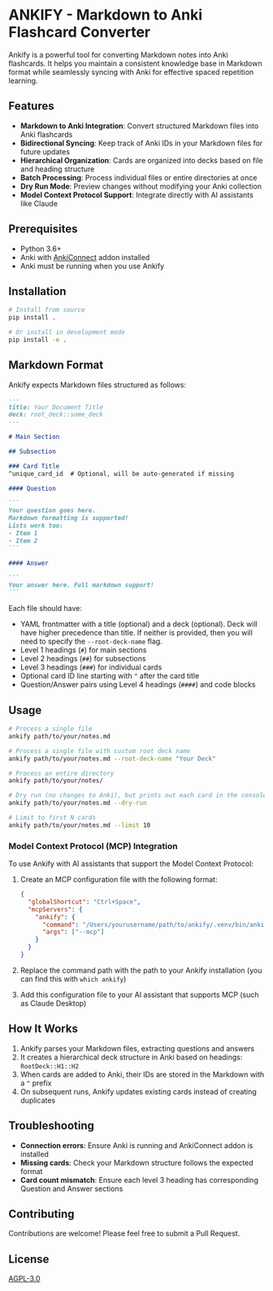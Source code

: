 # ANKIFY - Markdown to Anki Flashcard Converter

Ankify is a powerful tool for converting Markdown notes into Anki flashcards.
It helps you maintain a consistent knowledge base in Markdown format while
seamlessly syncing with Anki for effective spaced repetition learning.

## Features

- **Markdown to Anki Integration**: Convert structured Markdown files into
  Anki flashcards
- **Bidirectional Syncing**: Keep track of Anki IDs in your Markdown files for
  future updates
- **Hierarchical Organization**: Cards are organized into decks based on file
  and heading structure
- **Batch Processing**: Process individual files or entire directories at once
- **Dry Run Mode**: Preview changes without modifying your Anki collection
- **Model Context Protocol Support**: Integrate directly with AI assistants like Claude

## Prerequisites

- Python 3.6+
- Anki with [AnkiConnect](https://ankiweb.net/shared/info/2055492159) addon
  installed
- Anki must be running when you use Ankify

## Installation

```bash
# Install from source
pip install .

# Or install in development mode
pip install -e .
```

## Markdown Format

Ankify expects Markdown files structured as follows:

````markdown
---
title: Your Document Title
deck: root_deck::some_deck
---

# Main Section

## Subsection

### Card Title
^unique_card_id  # Optional, will be auto-generated if missing

#### Question

```
Your question goes here.
Markdown formatting is supported!
Lists work too:
- Item 1
- Item 2
```

#### Answer

```
Your answer here. Full markdown support!
```
````

Each file should have:
- YAML frontmatter with a title (optional) and a deck (optional). Deck will
  have higher precedence than title. If neither is provided, then you will need
  to specify the `--root-deck-name` flag.
- Level 1 headings (`#`) for main sections
- Level 2 headings (`##`) for subsections
- Level 3 headings (`###`) for individual cards
- Optional card ID line starting with `^` after the card title
- Question/Answer pairs using Level 4 headings (`####`) and code blocks

## Usage

```bash
# Process a single file
ankify path/to/your/notes.md

# Process a single file with custom root deck name
ankify path/to/your/notes.md --root-deck-name "Your Deck"

# Process an entire directory
ankify path/to/your/notes/

# Dry run (no changes to Anki), but prints out each card in the console.
ankify path/to/your/notes.md --dry-run

# Limit to first N cards
ankify path/to/your/notes.md --limit 10
```

### Model Context Protocol (MCP) Integration

To use Ankify with AI assistants that support the Model Context Protocol:

1. Create an MCP configuration file with the following format:
   ```json
   {
     "globalShortcut": "Ctrl+Space",
     "mcpServers": {
       "ankify": {
         "command": "/Users/yourusername/path/to/ankify/.venv/bin/ankify",
         "args": ["--mcp"]
       }
     }
   }
   ```

2. Replace the command path with the path to your Ankify installation (you can find this with `which ankify`)

3. Add this configuration file to your AI assistant that supports MCP (such as Claude Desktop)

## How It Works

1. Ankify parses your Markdown files, extracting questions and answers
2. It creates a hierarchical deck structure in Anki based on headings: `RootDeck::H1::H2`
3. When cards are added to Anki, their IDs are stored in the Markdown with a `^` prefix
4. On subsequent runs, Ankify updates existing cards instead of creating duplicates

## Troubleshooting

- **Connection errors**: Ensure Anki is running and AnkiConnect addon is installed
- **Missing cards**: Check your Markdown structure follows the expected format
- **Card count mismatch**: Ensure each level 3 heading has corresponding Question and Answer sections

## Contributing

Contributions are welcome! Please feel free to submit a Pull Request.

## License

[AGPL-3.0](LICENSE)
